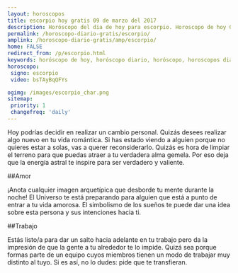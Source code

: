 ```yaml
---
layout: horoscopos
title: escorpio hoy gratis 09 de marzo del 2017 
description: Horóscopo del dia de hoy para escorpio. Horoscopo de hoy 09 de marzo del 2017. Las predicciones de amor, trabajo, vida personal gratis.
permalink: /horoscopo-diario-gratis/escorpio/
amplink: /horoscopo-diario-gratis/amp/escorpio/
home: FALSE
redirect_from: /p/escorpio.html
keywords: horóscopo de hoy, horóscopo diario, horóscopo, horoscopos diarios gratis del dia de hoy, horóscopo diario gratis,horóscopo 2017, horóscopo esperanza gracia, horoscopo escorpio hoy, horoscop, horóscopos gratis, horoscopo escorpio, horoscopo escorpio 2017, Tarot, Astrologia, Zodíaco, escorpio, horoscopo gratis
horoscopo:
 signo: escorpio
 video: bsTAyBqQFYs

ogimg: /images/escorpio_char.png
sitemap:
 priority: 1
 changefreq: 'daily'
---
```



Hoy podrías decidir en realizar un cambio personal. Quizás desees realizar algo nuevo en tu vida romántica. Si has estado viendo a alguien porque no quieres estar a solas, vas a querer reconsiderarlo. Quizás es hora de limpiar el terreno para que puedas atraer a tu verdadera alma gemela. Por eso deja que la energía astral te inspire para ser verdadero y valiente.

##Amor

¡Anota cualquier imagen arquetípica que desborde tu mente durante la noche! El Universo te está preparando para alguien que está a punto de entrar a tu vida amorosa. El simbolismo de los sueños te puede dar una idea sobre esta persona y sus intenciones hacia ti.

##Trabajo

Estás listo/a para dar un salto hacia adelante en tu trabajo pero da la impresión de que la gente a tu alrededor te lo impide. Quizá sea porque formas parte de un equipo cuyos miembros tienen un modo de trabajar muy distinto al tuyo. Si es así, no lo dudes: pide que te transfieran.